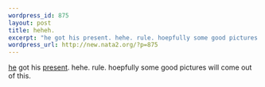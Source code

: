 ```yaml
--- 
wordpress_id: 875
layout: post
title: heheh.
excerpt: "he got his present. hehe. rule. hoepfully some good pictures will come out of this. "
wordpress_url: http://new.nata2.org/?p=875
---
```

<a href="http://www.dylanreed.org">he</a> got his <a href="http://www.dopeman.org/dylanhoody">present</a>. hehe. rule. hoepfully some good pictures will come out of this. 
